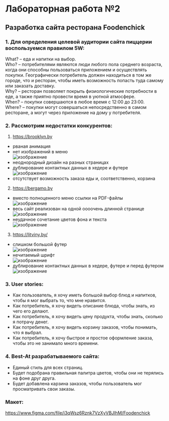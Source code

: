 # Лабораторная работа №2
## Разработка сайта ресторана Foodenchick
### 1. Для определения целевой аудитории сайта пиццерии воспользуемся правилом 5W:  
  What? – еда и напитки на выбор.  
  Who? – потребителями являются люди любого пола среднего возраста, когда они способны пользоваться приложением и осуществлять покупки. Географически потребитель должен находиться в том же городе, что и ресторан, чтобы иметь возможность попасть туда самому или заказать доставку.  
  Why? – ресторан позволяет покрыть физиологические потребности в еде, а также приятно провести время в уютной атмосфере.  
  When? – покупки совершаются в любое время с 12:00 до 23:00.  
  Where? – покупки могут совершаться непосредственно в самом ресторане, а могут через приложение на дому у потребителя.  

### 2. Рассмотрим недостатки конкурентов:
1) https://brooklyn.by
  - рваная анимация
  - нет изображений в меню  
 ![изображение](https://user-images.githubusercontent.com/95035718/161088475-20dc62b4-aed1-4fe4-a2de-7ab6a2ea7fc5.png)
  - неоднородный дизайн на разных страницах
  - дублирование контактных данных в хедере и футере  
 ![изображение](https://user-images.githubusercontent.com/95035718/161089146-ab3c368b-2fcf-4443-b9af-2e0ed49e0334.png)
  - отсутствует возможность заказа еды и, соответственно, корзина

2) https://bergamo.by
  - вместо полноценного меню ссылки на PDF-файлы  
![изображение](https://user-images.githubusercontent.com/95035718/161090707-9d87eff0-224f-491e-a927-2f9128eab2dd.png)
  - весь сайт реализован на одной оооочень длинной странице  
![изображение](https://user-images.githubusercontent.com/95035718/161091318-3bd83d36-2600-45d3-828f-cb663267989f.png)
  - неудачное сочетание цветов фона и текста  
![изображение](https://user-images.githubusercontent.com/95035718/161091606-cd26c121-8555-493c-82c2-559509a9c4e9.png)

3) https://litviny.by/
  - слишком большой футер  
 ![изображение](https://user-images.githubusercontent.com/95035718/161092685-eb796599-2d2d-4eac-bf36-1de8811391b3.png)
  - нечитаемый шрифт  
 ![изображение](https://user-images.githubusercontent.com/95035718/161092956-efb6eb9e-647c-47de-a69c-76caafe5beab.png)
  - дублирование контактных данных в хедере, футере и перед футером  
 ![изображение](https://user-images.githubusercontent.com/95035718/161093095-24ac7ff3-ef43-4501-b37d-3b54a7e415d3.png)

### 3. User stories:
  -	Как пользователь, я хочу иметь большой выбор блюд и напитков, чтобы я мог выбрать то, что мне нравится.  
  -	Как потребитель, я хочу видеть описание блюда, чтобы знать, из чего его делают. 
  -	Как потребитель, я хочу видеть цену продукта, чтобы знать, сколько я потрачу денег.  
  -	Как потребитель, я хочу видеть корзину заказов, чтобы понимать, что я выбрал.  
  -	Как потребитель, я хочу быстрое и простое оформление заказа, чтобы это не занимало много времени.  

### 4. Best-At разрабатываемого сайта:  
  - Единый стиль для всех страниц.
  - Будет подобрана правильная палитра цветов, чтобы они не терялись на фоне друг друга.   
  - Будет добавлена карзина заказов, чтобы пользователь мог просматривать свои заказы.

### Макет:  
https://www.figma.com/file/i3qWsz6Rznk7VzXyVBJlhM/Foodenchick
